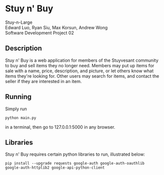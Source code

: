 # Stuy n' Buy

Stuy-n-Large<br>
Edward Luo, Ryan Siu, Max Korsun, Andrew Wong<br>
Software Development Project 02<br>

## Description
Stuy n' Buy is a web application for members of the Stuyvesant community to buy and sell items they no longer need. Members may put up items for sale with a name, price, description, and picture, or let others know what items they're looking for. Other users may search for items, and contact the seller if they are interested in an item.

## Running
Simply run 
```
python main.py
```
in a terminal, then go to 127.0.0.1:5000 in any browser.

## Libraries
Stuy n' Buy requires certain python libraries to run, illustrated below:
```
pip install --upgrade requests google-auth google-auth-oauthlib google-auth-httplib2 google-api-python-client
```
